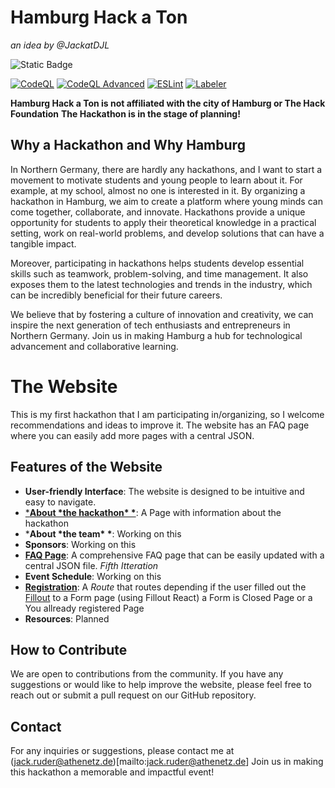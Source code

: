 # Hamburg Hack a Ton

_an idea by @JackatDJL_

![Static Badge](https://img.shields.io/badge/Data-3-data?style=for-the-badge&logo=Vercel&logoColor=%23fffff&label=Version&labelColor=%2300000)

[![CodeQL](https://github.com/Hamburg-Hack-A-Ton/Web/actions/workflows/github-code-scanning/codeql/badge.svg)](https://github.com/Hamburg-Hack-A-Ton/Web/actions/workflows/github-code-scanning/codeql)
[![CodeQL Advanced](https://github.com/Hamburg-Hack-A-Ton/Web/actions/workflows/codeql.yml/badge.svg)](https://github.com/Hamburg-Hack-A-Ton/Web/actions/workflows/codeql.yml)
[![ESLint](https://github.com/Hamburg-Hack-A-Ton/Web/actions/workflows/eslint.yml/badge.svg)](https://github.com/Hamburg-Hack-A-Ton/Web/actions/workflows/eslint.yml)
[![Labeler](https://github.com/Hamburg-Hack-A-Ton/Web/actions/workflows/labeler.yml/badge.svg)](https://github.com/Hamburg-Hack-A-Ton/Web/actions/workflows/labeler.yml)

**Hamburg Hack a Ton is not affiliated with the city of Hamburg or The Hack Foundation**
**The Hackathon is in the stage of planning!**

## Why a Hackathon and Why Hamburg

In Northern Germany, there are hardly any hackathons, and I want to start a movement to motivate students and young people to learn about it. For example, at my school, almost no one is interested in it.
By organizing a hackathon in Hamburg, we aim to create a platform where young minds can come together, collaborate, and innovate. Hackathons provide a unique opportunity for students to apply their theoretical knowledge in a practical setting, work on real-world problems, and develop solutions that can have a tangible impact.

Moreover, participating in hackathons helps students develop essential skills such as teamwork, problem-solving, and time management. It also exposes them to the latest technologies and trends in the industry, which can be incredibly beneficial for their future careers.

We believe that by fostering a culture of innovation and creativity, we can inspire the next generation of tech enthusiasts and entrepreneurs in Northern Germany. Join us in making Hamburg a hub for technological advancement and collaborative learning.

# The Website

This is my first hackathon that I am participating in/organizing, so I welcome recommendations and ideas to improve it. The website has an FAQ page where you can easily add more pages with a central JSON.

## Features of the Website

- **User-friendly Interface**: The website is designed to be intuitive and easy to navigate.
- [***About *the hackathon\* \***](https://hamburghackaton.vercel.app/about): A Page with information about the hackathon
- ***About *the team\* \***: Working on this
- **Sponsors**: Working on this
- [**FAQ Page**](https://hamburghackaton.vercel.app/faq): A comprehensive FAQ page that can be easily updated with a central JSON file. _Fifth Itteration_
- **Event Schedule**: Working on this
- [**Registration**](https://hamburghackaton.vercel.app/register): A _Route_ that routes depending if the user filled out the [Fillout](https://fillout.com) to a Form page (using Fillout React) a Form is Closed Page or a You allready registered Page
- **Resources**: Planned

## How to Contribute

We are open to contributions from the community. If you have any suggestions or would like to help improve the website, please feel free to reach out or submit a pull request on our GitHub repository.

## Contact

For any inquiries or suggestions, please contact me at (jack.ruder@athenetz.de)[mailto:jack.ruder@athenetz.de]
Join us in making this hackathon a memorable and impactful event!
